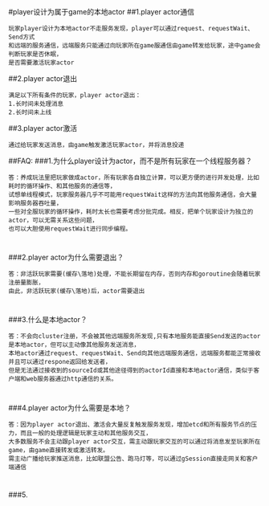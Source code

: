 #player设计为属于game的本地actor
##1.player actor通信
```
玩家player设计为本地actor不走服务发现，player可以通过request、requestWait、Send方式
和远端的服务通信，远端服务只能通过向玩家所在game服通信由game转发给玩家，途中game会判断玩家是否休眠，
是否需要激活玩家actor
```

##2.player actor退出
```
满足以下所有条件的玩家，player actor退出：
1.长时间未处理消息
2.长时间未上线
```

##3.player actor激活
```
通过给玩家发送消息，由game触发激活玩家actor，并将消息投递
```


##FAQ:
###1.为什么player设计为actor，而不是所有玩家在一个线程服务器？
```
答：养成玩法里把玩家做成actor，所有玩家各自独立计算，可以更方便的进行并发处理，比如耗时的循环操作、和其他服务的通信等，
试想单线程模式，玩家服务器几乎不可能用requestWait这样的方法向其他服务通信，会大量影响服务器吞吐量，
一些对全服玩家的循环操作，耗时太长也需要考虑分批完成。相反，把单个玩家设计为独立的actor，可以无需关系这些问题，
也可以大胆使用requestWait进行同步编程。
```
#
###2.player actor为什么需要退出？
```
答：非活跃玩家需要(缓存\落地)处理，不能长期留在内存，否则内存和goroutine会随着玩家注册量膨胀，
由此，非活跃玩家(缓存\落地)后，actor需要退出
```
#
###3.什么是本地actor？
```
答：不会向cluster注册，不会被其他远端服务所发现,只有本地服务能直接Send发送的actor是本地actor，但可以主动像其他服务发送消息，
本地actor通过request、requestWait、Send向其他远端服务通信，远端服务都能正常接收并且可以通过respone返回给发送者，
但是无法通过接收到的sourceId或其他途径得到的actorId直接和本地actor通信，类似于客户端和web服务器通过http通信的关系。
```
#
###4.player actor为什么需要是本地？
```
答：因为player actor退出、激活会大量反复触发服务发现，增加etcd和所有服务节点的压力，而且一般的处理逻辑是玩家主动和其他服务交互，
大多数服务不会主动跟player actor交互，需主动跟玩家交互的可以通过将消息发至玩家所在game，由game直接转发或激活转发。
需主动广播给玩家推送消息，比如联盟公告、跑马灯等，可以通过gSession直接走网关和客户端通信
```
#
###5.